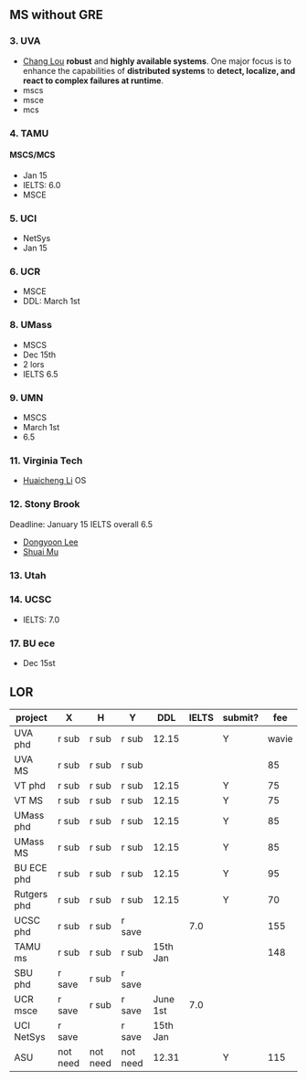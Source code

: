 ## MS without GRE
### 3. UVA
- [Chang Lou](https://changlousys.github.io/about/) **robust** and **highly available systems**. One major focus is to enhance the capabilities of **distributed systems** to **detect, localize, and react to complex failures at runtime**.
- mscs
- msce
- mcs
### 4. TAMU 
#### MSCS/MCS
- Jan 15
- IELTS: 6.0
- MSCE
### 5. UCI
- NetSys
- Jan 15
### 6. UCR
- MSCE
- DDL: March 1st
### 8. UMass
- MSCS
- Dec 15th
- 2 lors
- IELTS 6.5
### 9. UMN
- MSCS
- March 1st
- 6.5
### 11. Virginia Tech
- [Huaicheng Li](https://huaicheng.github.io/) OS
### 12. Stony Brook
Deadline: January 15
IELTS overall 6.5
- [Dongyoon Lee](https://www3.cs.stonybrook.edu/~dongyoon/students.html)
- [Shuai Mu](mpaxos.com)
### 13. Utah
### 14. UCSC
- IELTS: 7.0
### 17. BU ece
- Dec 15st

## LOR
| project | X | H | Y | DDL | IELTS | submit? | fee |
| ---- | ---- | ---- | ---- | ---- | ---- | ---- | ---- |
| UVA phd | r sub | r sub | r sub | 12.15 |  | Y | wavie |
| UVA MS | r sub | r sub | r sub |  |  |  | 85 |
| VT phd | r sub | r sub | r sub | 12.15 |  | Y | 75 |
| VT MS | r sub | r sub | r sub | 12.15 |  | Y | 75 |
| UMass phd | r sub | r sub | r sub | 12.15 |  | Y | 85 |
| UMass MS | r sub | r sub | r sub | 12.15 |  | Y | 85 |
| BU ECE phd | r sub | r sub | r sub | 12.15 |  | Y | 95 |
| Rutgers phd | r sub | r sub | r sub | 12.15 |  | Y | 70 |
| UCSC phd | r sub | r sub | r save |  | 7.0 |  | 155 |
| TAMU ms | r sub | r sub | r sub | 15th Jan |  |  | 148 |
| SBU phd | r save | r sub | r save |  |  |  |  |
| UCR msce | r save | r sub | r save | June 1st | 7.0 |  |  |
| UCI NetSys | r save |  | r save | 15th Jan |  |  |  |
| ASU | not need | not need | not need | 12.31 |  | Y | 115 |

